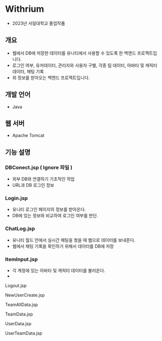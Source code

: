 # Withrium

  - 2023년 서일대학교 졸업작품

## 개요

  - 웹에서 DB에 저장한 데이터를 유니티에서 사용할 수 있도록 한 백엔드 프로젝트입니다.
  - 로그인 여부, 유저데이터, 관리자와 사용자 구별, 각종 팀 데이터, 아바타 및 캐릭터 데이터, 채팅 기록
  - 위 정보를 받아오는 백엔드 프로젝트입니다. 

## 개발 언어 

  - Java

## 웹 서버 

  - Apache Tomcat 

## 기능 설명 

  ### DBConect.jsp ( Ignore 파일 )
  - 외부 DB와 연결하기 기초적인 작업
  - URL과 DB 로그인 정보 

  ### Login.jsp
  - 유니티 로그인 페이지의 정보를 받아온다.
  - DB에 있는 정보와 비교하여 로그인 여부를 판단.

  ### ChatLog.jsp
  - 유니티 월드 안에서 실시간 채팅을 쳤을 때 웹으로 데이터를 보내준다.
  - 웹에서 채팅 기록을 확인하기 위해서 데이터를 DB에 저장
  
  ### ItemInput.jsp
  - 각 계정에 있는 아바타 및 캐릭터 데이터를 불러온다.
  - 

Logout.jsp

NewUserCreate.jsp

TeamAllData.jsp

TeamData.jsp

UserData.jsp

UserTeamData.jsp

